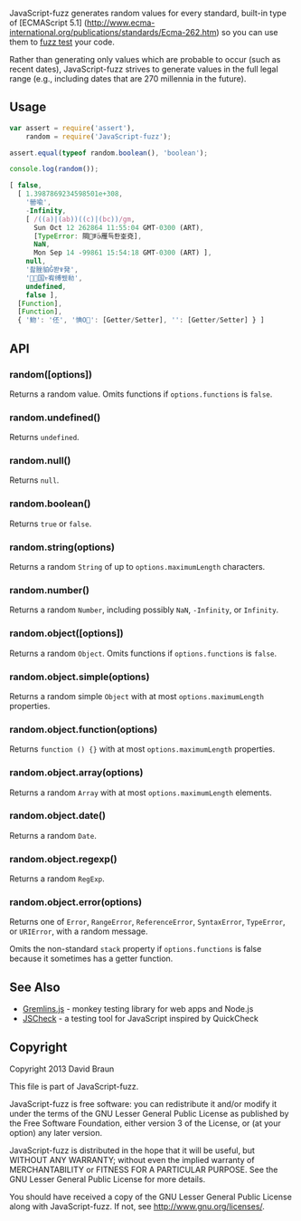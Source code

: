 JavaScript-fuzz generates random values for every standard, built-in type of
[ECMAScript 5.1]
(http://www.ecma-international.org/publications/standards/Ecma-262.htm)
so you can use them to [fuzz test](https://en.wikipedia.org/wiki/Fuzz_testing)
your code.

Rather than generating only values which are probable to occur (such as recent
dates), JavaScript-fuzz strives to generate values in the full legal range
(e.g., including dates that are 270 millennia in the future).

## Usage

```JavaScript
var assert = require('assert'),
    random = require('JavaScript-fuzz');

assert.equal(typeof random.boolean(), 'boolean');

console.log(random());
```

```JavaScript
[ false,
  [ 1.3987869234598501e+308,
    '罃喩',
    -Infinity,
    [ /((a)|(ab))((c)|(bc))/gm,
      Sun Oct 12 262864 11:55:04 GMT-0300 (ART),
      [TypeError: 䧓ꅙۜ⧁雁득롼峑兗],
      NaN,
      Mon Sep 14 -99861 15:54:18 GMT-0300 (ART) ],
    null,
    '촲脞貃Ĝ똳ꋹ発',
    '㇣国ᢣ宥缚뮀㔞',
    undefined,
    false ],
  [Function],
  [Function],
  { '魩': '伾', '㥏Ο': [Getter/Setter], '': [Getter/Setter] } ]
```

## API

### random([options])

Returns a random value.  Omits functions if `options.functions` is `false`.

### random.undefined()

Returns `undefined`.

### random.null()

Returns `null`.

### random.boolean()

Returns `true` or `false`.

### random.string(options)

Returns a random `String` of up to `options.maximumLength` characters.

### random.number()

Returns a random `Number`, including possibly `NaN`, `-Infinity`, or `Infinity`.

### random.object([options])

Returns a random `Object`.  Omits functions if `options.functions` is `false`.

### random.object.simple(options)

Returns a random simple `Object` with at most `options.maximumLength` properties.

### random.object.function(options)

Returns `function () {}` with at most `options.maximumLength` properties.

### random.object.array(options)

Returns a random `Array` with at most `options.maximumLength` elements.

### random.object.date()

Returns a random `Date`.

### random.object.regexp()

Returns a random `RegExp`.

### random.object.error(options)

Returns one of `Error`, `RangeError`, `ReferenceError`, `SyntaxError`,
`TypeError`, or `URIError`, with a random message.

Omits the non-standard `stack` property if `options.functions` is false because
it sometimes has a getter function.

## See Also

* [Gremlins.js](https://github.com/marmelab/gremlins.js) - monkey testing library for web apps and Node.js
* [JSCheck](http://jscheck.org/) - a testing tool for JavaScript inspired by QuickCheck

## Copyright

Copyright 2013 David Braun

This file is part of JavaScript-fuzz.

JavaScript-fuzz is free software: you can redistribute it and/or modify it under
the terms of the GNU Lesser General Public License as published by the Free
Software Foundation, either version 3 of the License, or (at your option) any
later version.

JavaScript-fuzz is distributed in the hope that it will be useful, but WITHOUT
ANY WARRANTY; without even the implied warranty of MERCHANTABILITY or FITNESS
FOR A PARTICULAR PURPOSE. See the GNU Lesser General Public License for more
details.

You should have received a copy of the GNU Lesser General Public License along
with JavaScript-fuzz. If not, see http://www.gnu.org/licenses/.
